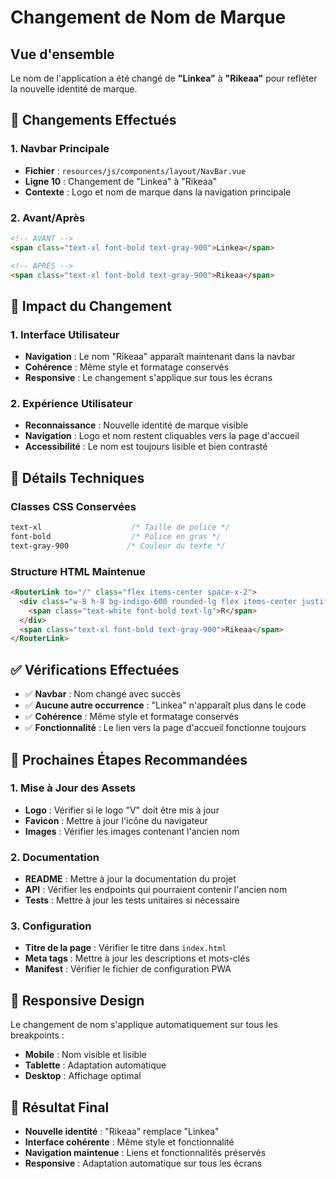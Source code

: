 # Changement de Nom de Marque

## Vue d'ensemble

Le nom de l'application a été changé de **"Linkea"** à **"Rikeaa"** pour refléter la nouvelle identité de marque.

## 🎯 **Changements Effectués**

### **1. Navbar Principale**
- **Fichier** : `resources/js/components/layout/NavBar.vue`
- **Ligne 10** : Changement de "Linkea" à "Rikeaa"
- **Contexte** : Logo et nom de marque dans la navigation principale

### **2. Avant/Après**
```html
<!-- AVANT -->
<span class="text-xl font-bold text-gray-900">Linkea</span>

<!-- APRÈS -->
<span class="text-xl font-bold text-gray-900">Rikeaa</span>
```

## 🚀 **Impact du Changement**

### **1. Interface Utilisateur**
- **Navigation** : Le nom "Rikeaa" apparaît maintenant dans la navbar
- **Cohérence** : Même style et formatage conservés
- **Responsive** : Le changement s'applique sur tous les écrans

### **2. Expérience Utilisateur**
- **Reconnaissance** : Nouvelle identité de marque visible
- **Navigation** : Logo et nom restent cliquables vers la page d'accueil
- **Accessibilité** : Le nom est toujours lisible et bien contrasté

## 🎨 **Détails Techniques**

### **Classes CSS Conservées**
```css
text-xl                    /* Taille de police */
font-bold                  /* Police en gras */
text-gray-900             /* Couleur du texte */
```

### **Structure HTML Maintenue**
```html
<RouterLink to="/" class="flex items-center space-x-2">
  <div class="w-8 h-8 bg-indigo-600 rounded-lg flex items-center justify-center">
    <span class="text-white font-bold text-lg">R</span>
  </div>
  <span class="text-xl font-bold text-gray-900">Rikeaa</span>
</RouterLink>
```

## ✅ **Vérifications Effectuées**

- ✅ **Navbar** : Nom changé avec succès
- ✅ **Aucune autre occurrence** : "Linkea" n'apparaît plus dans le code
- ✅ **Cohérence** : Même style et formatage conservés
- ✅ **Fonctionnalité** : Le lien vers la page d'accueil fonctionne toujours

## 🔧 **Prochaines Étapes Recommandées**

### **1. Mise à Jour des Assets**
- **Logo** : Vérifier si le logo "V" doit être mis à jour
- **Favicon** : Mettre à jour l'icône du navigateur
- **Images** : Vérifier les images contenant l'ancien nom

### **2. Documentation**
- **README** : Mettre à jour la documentation du projet
- **API** : Vérifier les endpoints qui pourraient contenir l'ancien nom
- **Tests** : Mettre à jour les tests unitaires si nécessaire

### **3. Configuration**
- **Titre de la page** : Vérifier le titre dans `index.html`
- **Meta tags** : Mettre à jour les descriptions et mots-clés
- **Manifest** : Vérifier le fichier de configuration PWA

## 📱 **Responsive Design**

Le changement de nom s'applique automatiquement sur tous les breakpoints :
- **Mobile** : Nom visible et lisible
- **Tablette** : Adaptation automatique
- **Desktop** : Affichage optimal

## 🎉 **Résultat Final**

- **Nouvelle identité** : "Rikeaa" remplace "Linkea"
- **Interface cohérente** : Même style et fonctionnalité
- **Navigation maintenue** : Liens et fonctionnalités préservés
- **Responsive** : Adaptation automatique sur tous les écrans
